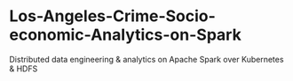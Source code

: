 # Los-Angeles-Crime-Socio-economic-Analytics-on-Spark
Distributed data engineering &amp; analytics on Apache Spark over Kubernetes &amp; HDFS
